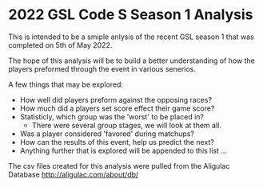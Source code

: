 # 2022 GSL Code S Season 1 Analysis
This is intended to be a smiple anlysis of the recent GSL season 1 that was completed on 5th of May 2022. 

The hope of this analysis will be to build a better understanding of how the players preformed through the event in various senerios. 


A few things that may be explored:
- How well did players preform against the opposing races?
- How much did a players set score effect their game score?
- Statisticly, which group was the 'worst' to be placed in?
    - There were several group stages, we will look at them all. 
- Was a player considered 'favored' during matchups?
- How can the results of this event, help us predict the next?
- Anything further that is explored will be appended to this list ...


The csv files created for this analysis were pulled from the Aligulac Database
http://aligulac.com/about/db/
